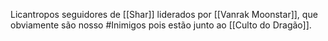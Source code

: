 Licantropos seguidores de [[Shar]] liderados por [[Vanrak Moonstar]], que obviamente são nosso #Inimigos pois estão junto ao [[Culto do Dragão]].
